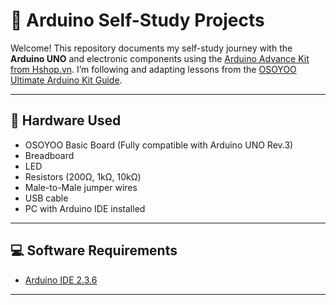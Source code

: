 # 🔧 Arduino Self-Study Projects

Welcome! This repository documents my self-study journey with the **Arduino UNO** and electronic components using the [Arduino Advance Kit from Hshop.vn](https://hshop.vn/bo-arduino-advance-kit). I’m following and adapting lessons from the [OSOYOO Ultimate Arduino Kit Guide](https://osoyoo.com/2017/10/30/osoyoo-ultimate-kit-for-arduino/).

---

## 🧰 Hardware Used

- OSOYOO Basic Board (Fully compatible with Arduino UNO Rev.3)
- Breadboard
- LED
- Resistors (200Ω, 1kΩ, 10kΩ)
- Male-to-Male jumper wires
- USB cable
- PC with Arduino IDE installed

---

## 💻 Software Requirements

- [Arduino IDE 2.3.6](https://www.arduino.cc/en/software)

---

